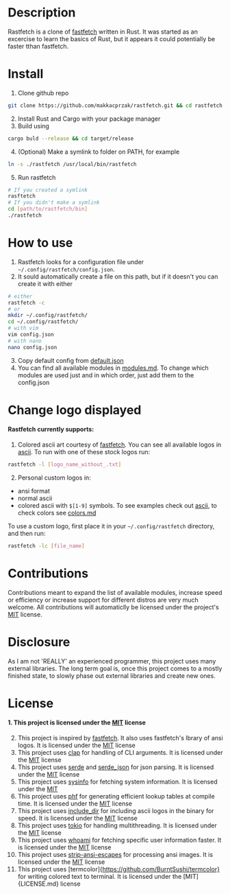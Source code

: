 # Description

Rastfetch is a clone of [fastfetch](https://github.com/fastfetch-cli/fastfetch) written in Rust. It was started as an excercise to learn the basics of Rust, but it appears it could potentially be faster tthan fastfetch.

# Install

1) Clone github repo
```bash
git clone https://github.com/makkacprzak/rastfetch.git && cd rastfetch
```
2) Install Rust and Cargo with your package manager
3) Build using
```bash
cargo buld --release && cd target/release
```
4) (Optional) Make a symlink to folder on PATH, for example
```bash
ln -s ./rastfetch /usr/local/bin/rastfetch
```
5) Run rastfetch
```bash
# If you created a symlink
rasftetch
# If you didn't make a symlink
cd [path/to/rastfetch/bin]
./rastfetch
```

# How to use

1) Rastfetch looks for a configuration file under  `~/.config/rastfetch/config.json`.
2) It sould automatically create a file on this path, but if it doesn't you can create it with either
```bash
# either
rastfetch -c
# or
mkdir ~/.config/rastfetch/
cd ~/.config/rastfetch/
# with vim
vim config.json
# with nano
nano config.json
```
3) Copy default config from [default.json](doc/default.json)
4) You can find all available modules in [modules.md](doc/modules.md). To change which modules are used just and in which order, just add them to the config.json

# Change logo displayed
#### Rastfetch currently supports:
1) Colored ascii art courtesy of [fastfetch](https://github.com/fastfetch-cli/fastfetch). You can see all available logos in [ascii](assets/logo/ascii). To run with one of these stock logos run:
```bash
rastfetch -l [logo_name_without_.txt]
```
2) Personal custom logos in:
* ansi format
* normal ascii
* colored ascii with `$[1-9]` symbols. To see examples check out [ascii](assets/logo/ascii), to check colors see [colors.md](doc/colors.md)

To use a custom logo, first place it in your `~/.config/rastfetch` directory, and then run:
```bash
rastfetch -lc [file_name]
```

# Contributions

Contributions meant to expand the list of available modules, increase speed or efficiency or increase support for different distros are very much welcome. All contributions will automaticlly be licensed under the project's [MIT](LICENSE.md) license.

# Disclosure

As I am not 'REALLY' an experienced programmer, this project uses many external libraries. The long term goal is, once this project comes to a mostly finished state, to slowly phase out external libraries and create new ones.

# License

#### 1. This project is licensed under the [MIT](LICENSE.md) license
2) This project is inspired by [fastfetch](https://github.com/fastfetch-cli/fastfetch). It also uses fastfetch's lbrary of ansi logos. It is licensed under the [MIT](LICENSE.md) license
3) This project uses [clap](https://github.com/clap-rs/clap) for handling of CLI arguments. It is licensed under the [MIT](LICENSE.md) license
4) This project uses [serde](https://github.com/serde-rs/serde) and [serde_json](https://github.com/serde-rs/json) for json parsing. It is licensed under the [MIT](LICENSE.md) license
5) This project uses [sysinfo](https://github.com/GuillaumeGomez/sysinfo) for fetching system information. It is licensed under the [MIT](LICENSE.md)
6) This project uses [phf](https://github.com/rust-phf/rust-phf) for generating efficient lookup tables at compile time. It is licensed under the [MIT](LICENSE.md) license
7) This project uses [include_dir](https://github.com/Michael-F-Bryan/include_dir) for including ascii logos in the binary for speed. It is licensed under the [MIT](LICENSE.md) license
8) This project uses [tokio](https://github.com/tokio-rs/tokio) for handling multithreading. It is licensed under the [MIT](LICENSE.md) license
9) This project uses [whoami](https://github.com/ardaku/whoami) for fetching specific user information faster. It is licensed under the [MIT](LICENSE.md) license
10) This project uses [strip-ansi-escapes](https://github.com/luser/strip-ansi-escapes) for processing ansi images. It is licensed under the [MIT](LICENSE.md) license
11) This project uses [termcolor]{https://github.com/BurntSushi/termcolor} for writing colored text to terminal. It is licensed under the [MIT]{LICENSE.md} license
